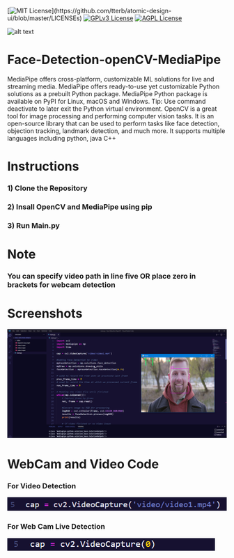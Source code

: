 [![MIT License](https://img.shields.io/apm/l/atomic-design-ui.svg?)](https://github.com/tterb/atomic-design-ui/blob/master/LICENSEs)
[![GPLv3 License](https://img.shields.io/badge/License-GPL%20v3-yellow.svg)](https://opensource.org/licenses/)
[![AGPL License](https://img.shields.io/badge/license-AGPL-blue.svg)](http://www.gnu.org/licenses/agpl-3.0)

![alt text](https://google.github.io/mediapipe/images/logo_horizontal_color.png)
# Face-Detection-openCV-MediaPipe
MediaPipe offers cross-platform, customizable ML solutions for live and streaming media.
MediaPipe offers ready-to-use yet customizable Python solutions as a prebuilt Python package. MediaPipe Python package is available on PyPI for Linux, macOS and Windows. Tip: Use command deactivate to later exit the Python virtual environment.
OpenCV is a great tool for image processing and performing computer vision tasks. It is an open-source library that can be used to perform tasks like face detection, objection tracking, landmark detection, and much more. It supports multiple languages including python, java C++
# Instructions
### 1) Clone the Repository
### 2) Insall OpenCV and MediaPipe using pip
### 3) Run Main.py 
# Note
### You can specify video path in line five OR place zero in brackets for webcam detection
# Screenshots
![Alt text](results.png?raw=true "Result")
# WebCam and Video Code
### For Video Detection
![Alt text](VideoDetection.png?raw=true "Video")
### For Web Cam Live Detection
![Alt text](webcam.png?raw=true "WebCam")
